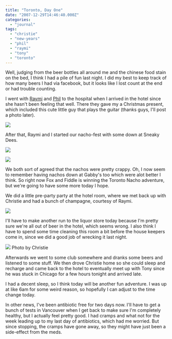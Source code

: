 ```yaml
---
title: "Toronto, Day One"
date: "2007-12-29T14:46:40.000Z"
categories: 
  - "journal"
tags: 
  - "christie"
  - "new-years"
  - "phil"
  - "raymi"
  - "tony"
  - "toronto"
---
```


Well, judging from the beer bottles all around me and the chinese food stain on the bed, I think I had a pile of fun last night. I did my best to keep track of how many beers I had via facebook, but it looks like I lost count at the end or had trouble counting.

I went with [Raymi](http://raymitheminx.com) and [Phil](http://philogynist.blogspot.com/) to the hospital when I arrived in the hotel since she hasn't been feeling that well. There they gave my a Christmas present, which included this cute little guy that plays the guitar (thanks guys, I'll post a photo later).

[![](http://farm3.static.flickr.com/2405/2145461350_8d54a2e115.jpg?v=0)](http://flickr.com/photos/duanestorey/2145461350/)

After that, Raymi and I started our nacho-fest with some down at Sneaky Dees.

[![](http://farm3.static.flickr.com/2393/2144669727_70f99f8262.jpg?v=0)](http://flickr.com/photos/duanestorey/2144669727/)

[![](http://farm3.static.flickr.com/2052/2145460870_db72a84107.jpg?v=0)](http://flickr.com/photos/duanestorey/2145460870/in/photostream/)

We both sort of agreed that the nachos were pretty crappy. Oh, I now seem to remember having nachos down at Gabby's too which were alot better I think. So right now Fox and Fiddle is winning the Toronto Nacho adventure, but we're going to have some more today I hope.

We did a little pre-party party at the hotel room, where we met back up with Christie and had a bunch of champagne, courtesy of Raymi.

[![](http://farm3.static.flickr.com/2307/2145170349_fbda5553b8.jpg?v=0)](http://flickr.com/photos/duanestorey/2145170349/in/photostream/)

I'll have to make another run to the liquor store today because I'm pretty sure we're all out of beer in the hotel, which seems wrong. I also think I have to spend some time cleaning this room a bit before the house keepers come in, since we did a good job of wrecking it last night.

![](http://farm3.static.flickr.com/2081/2146022839_531d49e400.jpg?v=0) Photo by Christie

Afterwards we went to some club somewhere and dranks some beers and listened to some stuff. We then drove Christie home so she could sleep and recharge and came back to the hotel to eventually meet up with Tony since he was stuck in Chicago for a few hours tonight and arrived late.

I had a decent sleep, so I think today will be another fun adventure. I was up at like 6am for some weird reason, so hopefully I can adjust to the time change today.

In other news, I've been antibiotic free for two days now. I'll have to get a bunch of tests in Vancouver when I get back to make sure I'm completely healthy, but I actually feel pretty good. I had cramps and what not for the week leading up to my last day of antibiotics, which had me worried. But since stopping, the cramps have gone away, so they might have just been a side-effect from the meds.
